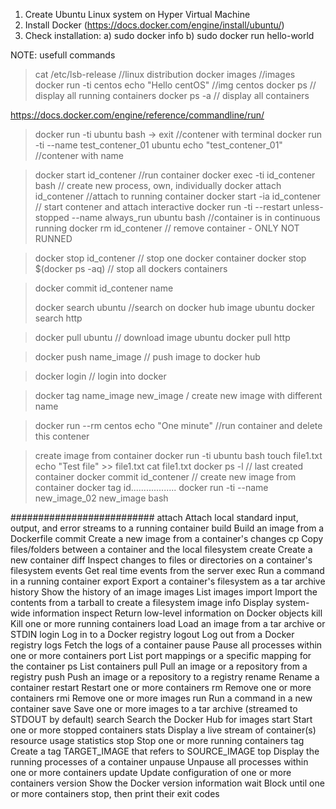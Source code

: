 
1. Create Ubuntu Linux system on Hyper Virtual Machine
2. Install Docker (https://docs.docker.com/engine/install/ubuntu/)
3. Check installation: 
 a) sudo docker info
 b) sudo docker run hello-world
 
NOTE: usefull commands
 > cat /etc/lsb-release //linux distribution
 > docker images //images
 > docker run -ti centos echo "Hello centOS" //img centos
 > docker ps  // display all running containers
 > docker ps -a // display all containers
 
 https://docs.docker.com/engine/reference/commandline/run/

 > docker run -ti ubuntu bash   -> exit  //contener with terminal
 > docker run -ti --name test_contener_01 ubuntu echo "test_contener_01" //contener with name
 
 
 > docker start id_contener //run container
 > docker exec -ti id_contener bash     // create new process, own, individually
 > docker attach id_contener			//attach to running container
 > docker start -ia id_contener     // start contener and attach interactive
 > docker run -ti --restart unless-stopped --name always_run ubuntu bash   //container is in continuous running
 > docker rm id_contener   // remove container  - ONLY NOT RUNNED
 
 > docker stop id_contener   // stop one docker container
 > docker stop $(docker ps -aq)   // stop all dockers containers
 
 > docker commit id_contener name
 > 
 > docker search ubuntu //search on docker hub image ubuntu
 > docker search http
 
 > docker pull ubuntu // download image ubuntu
 > docker pull http
 
 > docker  push name_image // push image to docker hub

 > docker login // login into docker

 > docker tag name_image new_image  / create new image with different name

 > docker run --rm centos echo "One minute" //run container and delete this contener

 > create image from container
   > docker run -ti ubuntu bash
   > touch file1.txt
   > echo "Test file" >> file1.txt
   > cat file1.txt
   > docker ps -l     // last created container
   > docker commit id_contener    // create new image from container
   > docker tag id..................
   > docker run -ti --name new_image_02 new_image bash
   
   
   
 
 ##########################
attach      	 Attach local standard input, output, and error streams to a running container
build       	 Build an image from a Dockerfile
commit      	 Create a new image from a container's changes
cp          	 Copy files/folders between a container and the local filesystem
create      	 Create a new container
diff        	 Inspect changes to files or directories on a container's filesystem
events      	 Get real time events from the server
exec        	 Run a command in a running container
export      	 Export a container's filesystem as a tar archive
history     	 Show the history of an image
images      	 List images
import      	 Import the contents from a tarball to create a filesystem image
info        	 Display system-wide information
inspect     	 Return low-level information on Docker objects
kill        	 Kill one or more running containers
load        	 Load an image from a tar archive or STDIN
login       	 Log in to a Docker registry
logout      	 Log out from a Docker registry
logs        	 Fetch the logs of a container
pause       	 Pause all processes within one or more containers
port        	 List port mappings or a specific mapping for the container
ps          	 List containers
pull        	 Pull an image or a repository from a registry
push        	 Push an image or a repository to a registry
rename      	 Rename a container
restart     	 Restart one or more containers
rm          	 Remove one or more containers
rmi         	 Remove one or more images
run         	 Run a command in a new container
save        	 Save one or more images to a tar archive (streamed to STDOUT by default)
search      	 Search the Docker Hub for images
start       	 Start one or more stopped containers
stats       	 Display a live stream of container(s) resource usage statistics
stop        	 Stop one or more running containers
tag         	 Create a tag TARGET_IMAGE that refers to SOURCE_IMAGE
top         	 Display the running processes of a container
unpause     	 Unpause all processes within one or more containers
update      	 Update configuration of one or more containers
version     	 Show the Docker version information
wait        	 Block until one or more containers stop, then print their exit codes
